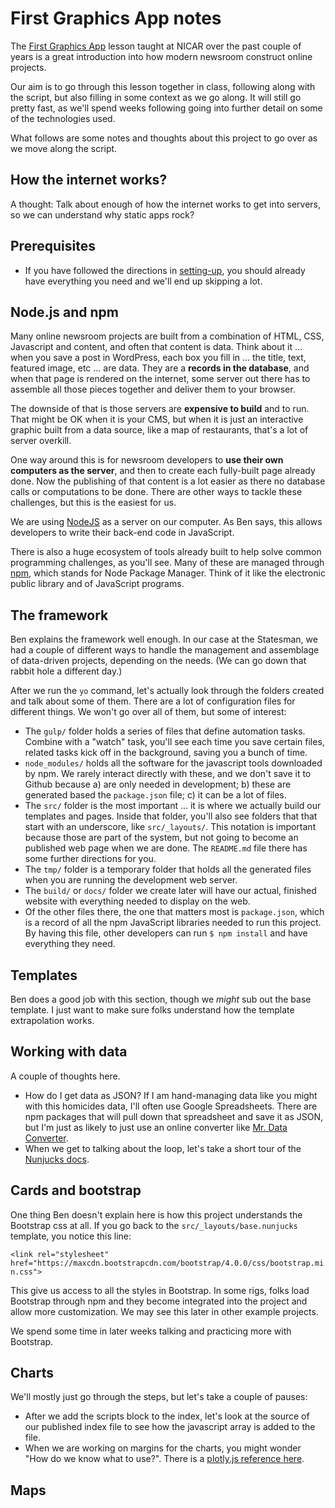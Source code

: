 # First Graphics App notes

The [First Graphics App](http://www.firstgraphicsapp.org/) lesson taught at NICAR over the past couple of years is a great introduction into how modern newsroom construct online projects.

Our aim is to go through this lesson together in class, following along with the script, but also filling in some context as we go along. It will still go pretty fast, as we'll spend weeks following going into further detail on some of the technologies used.

What follows are some notes and thoughts about this project to go over as we move along the script.

## How the internet works?

A thought: Talk about enough of how the internet works to get into servers, so we can understand why static apps rock?

## Prerequisites

- If you have followed the directions in [setting-up](https://github.com/utdata/setting-up), you should already have everything you need and we'll end up skipping a lot.

## Node.js and npm

Many online newsroom projects are built from a combination of HTML, CSS, Javascript and content, and often that content is data. Think about it ... when you save a post in WordPress, each box you fill in ... the title, text, featured image, etc ... are data. They are a **records in the database**, and when that page is rendered on the internet, some server out there has to assemble all those pieces together and deliver them to your browser.

The downside of that is those servers are **expensive to build** and to run. That might be OK when it is your CMS, but when it is just an interactive graphic built from a data source, like a map of restaurants, that's a lot of server overkill.

One way around this is for newsroom developers to **use their own computers as the server**, and then to create each fully-built page already done. Now the publishing of that content is a lot easier as there no database calls or computations to be done. There are other ways to tackle these challenges, but this is the easiest for us.

We are using [NodeJS](https://nodejs.org/en/) as a server on our computer. As Ben says, this allows developers to write their back-end code in JavaScript.

There is also a huge ecosystem of tools already built to help solve common programming challenges, as you'll see. Many of these are managed through [npm](https://www.npmjs.com/), which stands for Node Package Manager. Think of it like the electronic public library and of JavaScript programs.

## The framework

Ben explains the framework well enough. In our case at the Statesman, we had a couple of different ways to handle the management and assemblage of data-driven projects, depending on the needs. (We can go down that rabbit hole a different day.)

After we run the `yo` command, let's actually look through the folders created and talk about some of them. There are a lot of configuration files for different things. We won't go over all of them, but some of interest:

- The `gulp/` folder holds a series of files that define automation tasks. Combine with a "watch" task, you'll see each time you save certain files, related tasks kick off in the background, saving you a bunch of time.
- `node_modules/` holds all the software for the javascript tools downloaded by npm. We rarely interact directly with these, and we don't save it to Github because a) are only needed in development; b) these are generated based the `package.json` file; c) it can be a lot of files.
- The `src/` folder is the most important ... it is where we actually build our templates and pages. Inside that folder, you'll also see folders that that start with an underscore, like `src/_layouts/`. This notation is important because those are part of the system, but not going to become an published web page when we are done. The `README.md` file there has some further directions for you.
- The `tmp/` folder is a temporary folder that holds all the generated files when you are running the development web server.
- The `build/` or `docs/` folder we create later will have our actual, finished website with everything needed to display on the web.
- Of the other files there, the one that matters most is `package.json`, which is a record of all the npm JavaScript libraries needed to run this project. By having this file, other developers can run `$ npm install` and have everything they need.

## Templates

Ben does a good job with this section, though we _might_ sub out the base template. I just want to make sure folks understand how the template extrapolation works.

## Working with data

A couple of thoughts here.

- How do I get data as JSON? If I am hand-managing data like you might with this homicides data, I'll often use Google Spreadsheets. There are npm packages that will pull down that spreadsheet and save it as JSON, but I'm just as likely to just use an online converter like [Mr. Data Converter](http://shancarter.github.io/mr-data-converter/).
- When we get to talking about the loop, let's take a short tour of the [Nunjucks docs](https://mozilla.github.io/nunjucks/templating.html#for).

## Cards and bootstrap

One thing Ben doesn't explain here is how this project understands the Bootstrap css at all. If you go back to the `src/_layouts/base.nunjucks` template, you notice this line:

`<link rel="stylesheet" href="https://maxcdn.bootstrapcdn.com/bootstrap/4.0.0/css/bootstrap.min.css">`

This give us access to all the styles in Bootstrap. In some rigs, folks load Bootstrap through npm and they become integrated into the project and allow more customization. We may see this later in other example projects.

We spend some time in later weeks talking and practicing more with Bootstrap.

## Charts

We'll mostly just go through the steps, but let's take a couple of pauses:

- After we add the scripts block to the index, let's look at the source of our published index file to see how the javascript array is added to the file.
- When we are working on margins for the charts, you might wonder "How do we know what to use?". There is a [plotly.js reference here](https://plot.ly/javascript/reference/).

## Maps

